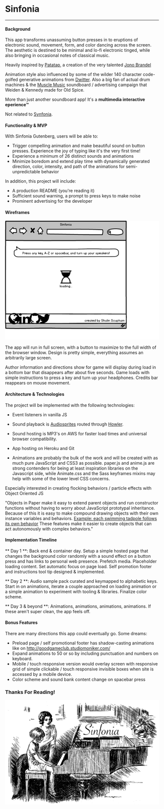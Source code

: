 # Sinfonia
___
#### Background
This app transforms unassuming button presses in to eruptions of electronic sound, movement, form, and color dancing across the screen.  The aesthetic is destined to be minimal and lo-fi electronic tinged, while also bringing in occasional notes of classical music.

Heavily inspired by [Patatap](https://patatap.com/), a creation of the very talented [Jono Brandel](http://jonobr1.com/)

Animation style also influenced by some of the wilder 140 character code-golfed generative animations from [Dwitter](https://www.dwitter.net/).  Also a big fan of actual drum machines & the [Muscle Music](http://www.digitaltrainingacademy.com/casestudies/2012/08/old_spice_video_case_study_mus.php) soundboard / advertising campaign that Weiden & Kennedy made for Old Spice.

More than just another soundboard app!  It's a __multimedia interactive eperience™__  

Not related to [Synfonia](https://www.rms.biz/products/Sinfonia/).

#### Functionality & MVP
With Sinfonia Gutenberg, users will be able to:

* Trigger compelling animation and make beautiful sound on button presses. Experience the joy of typing like it's the very first time!
* Experience a minimum of 26 distinct sounds and animations
* Minimize boredom and extend play time with dynamically generated direction, color, intensity, and path of the animations for semi-unpredictable behavior

In addition, this project will include:
* A production README
(you're reading it)
* Sufficient sound warning, a prompt to press keys to make noise
* Prominent advertising for the developer

#### Wireframes
![Loading screen wireframe](./design/sinfonia_loading_wireframe.png)

The app will run in full screen, with a button to maximize to the full width of the browser window.  Design is pretty simple, everything assumes an arbitrarily large screen.  

Author information and directions show for game will display during load in a bottom bar that disappears after about five seconds.  Game loads with simple instructions to press a key and turn up your headphones.  Credits bar reappears on mouse movement.  


#### Architecture & Technologies
The project will be implemented with the following technologies:

* Event listeners in vanilla JS

* Sound playback is [Audiosprites](https://github.com/tonistiigi/audiosprite) routed through [Howler](https://howlerjs.com/).

* Sound hosting is MP3's on AWS for faster load times and universal browser compatibility.

* App hosting on Heroku and Git

* Animations are probably the bulk of the work and will be created with as much pure JavaScript and CSS3 as possible.  paper.js and anime.js are strong contenders for being at least inspiration libraries on the Javascript side, while Animate.css and the Sass keyframes mixins may help with some of the lower level CSS concerns.

Especially interested in creating flocking behaviors / particle effects with Object Oriented JS

"Objects in Paper make it easy to extend parent objects and run constructor functions without having to worry about JavaScript prototypal inheritance. Because of this it is easy to make compound drawing objects with their own instance variables and behaviors. [Example: each swimming tadpole follows its own behavior](http://paperjs.org/examples/tadpoles/) These features make it easier to create objects that can act autonomously with complex behaviors."

#### Implementation Timeline

** Day 1 **: Back end & container day.  Setup a simple hosted page that changes the background color randomly with a sound effect on a button press and has links to personal web presence.  Prefetch media.  Placeholder loading content.  Set automatic focus on page load.  Self promotion footer and instructions tool tip designed & implemented.  

** Day 2 **: Audio sample pack curated and keymapped to alphabetic keys. Start in on animations, iterate a couple approached on loading animation or a simple animation to experiment with tooling & libraries.  Finalize color scheme.

** Day 3 & beyond **: Animations, animations, animations, animations. If these aren't super clean, the app feels off.

#### Bonus Features

There are many directions this app could eventually go.  Some dreams:

* Preload page / self promotional footer has shadow-casting animations like on http://goodgameclub.studiomoniker.com/
* Expand animations to 50 or so by including punctuation and numbers on keyboard.
* Mobile / touch responsive version would overlay screen with responsive grid of simple clickable / touch responsive invisible boxes when site is accessed by a mobile device.
* Color scheme and sound bank content change on spacebar press

### Thanks For Reading!
![Piano Lesson](./design/piano_student.png)
